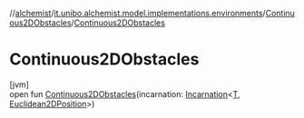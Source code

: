 //[alchemist](../../../index.md)/[it.unibo.alchemist.model.implementations.environments](../index.md)/[Continuous2DObstacles](index.md)/[Continuous2DObstacles](-continuous2-d-obstacles.md)

# Continuous2DObstacles

[jvm]\
open fun [Continuous2DObstacles](-continuous2-d-obstacles.md)(incarnation: [Incarnation](../../it.unibo.alchemist.model.interfaces/-incarnation/index.md)<[T](../-limited-continuos2-d/index.md), [Euclidean2DPosition](../../it.unibo.alchemist.model.implementations.positions/-euclidean2-d-position/index.md)>)
